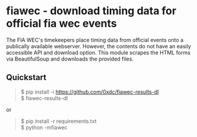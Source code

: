 fiawec - download timing data for official fia wec events
====

The FIA WEC's timekeepers place timing data from official events onto a
publically available webserver. However, the contents do not have an easily
accessible API and download option. This module scrapes the HTML forms via
BeautifulSoup and downloads the provided files.

Quickstart
----
> $ pip install -i https://github.com/0xdc/fiawec-results-dl  
> $ fiawec-results-dl

or
> $ pip install -r requirements.txt  
> $ python -mfiawec
